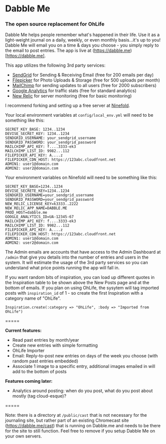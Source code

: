 # Dabble Me
### The open source replacement for OhLife

Dabble Me helps people remember what's happened in their life. Use it as a light-weight journal on a daily, weekly, or even monthly basis...it's up to you! Dabble Me will email you on a time & days you choose - you simply reply to the email to post entries. The app is live at (https://dabble.me)[https://dabble.me].

This app utilizes the following 3rd party services:

* [SendGrid](http://sendgrid.com) for Sending & Receiving Email (free for 200 emails per day)
* [Filepicker](http://filepicker.io) for Photo Uploads & Storage (free for 500 uploads per month)
* [MailChimp](http://mailchimp.com) for sending updates to all users (free for 2000 subscribers)
* [Google Analytics](http://google.com/analytis) for traffic stats (free for standard analytics)
* [New Relic](http://newrelic.com) for server monitoring (free for basic monitoring)

I recommend forking and setting up a free server at [Ninefold](https://ninefold.com/).

Your local environment variables at ```config/local_env.yml``` will need to be something like this:

```
SECRET_KEY_BASE: 1234..1234
DEVISE_SECRET_KEY: 1234..1234
SENDGRID_USERNAME: your_sendgrid_username
SENDGRID_PASSWORD: your_sendgrid_password
MAILCHIMP_API_KEY: f....3333-ek3
MAILCHIMP_LIST_ID: 9982...112
FILEPICKER_API_KEY: A....z
FILEPICKER_CDN_HOST: https://123abc.cloudfront.net
ADMIN1: user1@domain.com
ADMIN2: user2@domain.com
```

Your environment variables on Ninefold will need to be something like this:

```
SECRET_KEY_BASE=1234..1234
DEVISE_SECRETE_KEY=1234..1234
SENDGRID_USERNAME=your_sendgrid_username
SENDGRID_PASSWORD=your_sendgrid_password
NEW_RELIC_LICENSE_KEY=k3333..2222
NEW_RELIC_APP_NAME=DABBLE.ME
PROD_HOST=dabble.me
GOOGLE_ANALYTICS_ID=UA-12345-67
MAILCHIMP_API_KEY: f....3333-ek3
MAILCHIMP_LIST_ID: 9982...112
FILEPICKER_API_KEY: A....z
FILEPICKER_CDN_HOST: https://123abc.cloudfront.net
ADMIN1: user1@domain.com
ADMIN2: user2@domain.com
```

The Admin emails are accounts that have access to the Admin Dashboard at ```/admin``` that give you details into the number of entries and users in the system. It will estimate the usage of the 3rd party services so you can understand what price points running the app will fall in.

If you want random bits of inspiration, you can load up different quotes in the Inspiration table to be shown above the New Posts page and at the bottom of emails. If you plan on using OhLife, the sysytem will tag imported posts with ```inspiration_id``` of 1 - so create the first Inspiration with a category name of "OhLife".

```
Inspiration.create(:category => "OhLife", :body => "Imported from OhLife")
```

=====

**Current features:**

* Read past entries by month/year
* Create new entries with simple formatting
* OhLife Importer
* Email: Reply-to-post new entries on days of the week you choose (with random past entries embedded)
* Associate 1 image to a specific entry, additional images emailed in will add to the bottom of posts

**Features coming later:**

* Analytics around posting: when do you post, what do you post about mostly (tag cloud-esque)?

=====

Note: there is a directory at ```/public/cast``` that is not necessary for the journaling site, but rather part of an existing Chromecast site (https://dabble.me/cast) that is running on Dabble.me and needs to be there for the site to still function. Feel free to remove if you setup Dabble Me on your own servers.